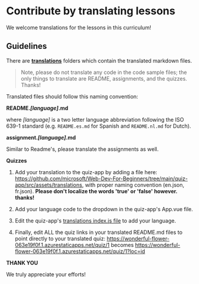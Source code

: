 # Contribute by translating lessons

We welcome translations for the lessons in this curriculum!

## Guidelines

There are [**translations**](https://github.com/microsoft/Web-Dev-For-Beginners/tree/main/1-getting-started-lessons/1-intro-to-programming-languages/translations) folders which contain the translated markdown files.

> Note, please do not translate any code in the code sample files; the only things to translate are README, assignments, and the quizzes. Thanks!

Translated files should follow this naming convention:

**README._[language]_.md**

where _[language]_ is a two letter language abbreviation following the ISO 639-1 standard (e.g. `README.es.md` for Spanish and `README.nl.md` for Dutch).

**assignment._[language]_.md**

Similar to Readme's, please translate the assignments as well.

**Quizzes**

1. Add your translation to the quiz-app by adding a file here: https://github.com/microsoft/Web-Dev-For-Beginners/tree/main/quiz-app/src/assets/translations, with proper naming convention (en.json, fr.json). **Please don't localize the words 'true' or 'false' however. thanks!**

2. Add your language code to the dropdown in the quiz-app's App.vue file.

3. Edit the quiz-app's [translations index.js file](https://github.com/microsoft/Web-Dev-For-Beginners/blob/main/quiz-app/src/assets/translations/index.js) to add your language.

4. Finally, edit ALL the quiz links in your translated README.md files to point directly to your translated quiz: https://wonderful-flower-063e19f0f.1.azurestaticapps.net/quiz/1 becomes https://wonderful-flower-063e19f0f.1.azurestaticapps.net/quiz/1?loc=id

**THANK YOU**

We truly appreciate your efforts!
